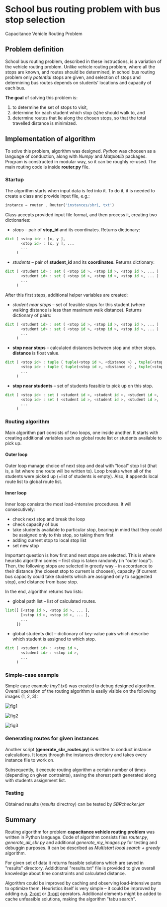 # School bus routing problem with bus stop selection

Capacitance Vehicle Routing Problem


## Problem definition

School bus routing problem, described in these instructions, is a variation of the vehicle routing problem. Unlike vehicle routing problem, where all the stops are known, and routes should be determined, in school bus routing problem only *potential* stops are given, and selection of stops and determining bus routes depends on students’ locations and capacity of each bus.


**The goal** of solving this problem is:

1. to determine the set of stops to visit,
2. determine for each student which stop (s)he should walk to, and
3. determine routes that lie along the chosen stops, so that the total travelled distance is minimized.

## Implementation of algorithm

To solve this problem, algorithm was designed. *Python* was choosen as a language of conduction, along with *Numpy* and *Matplotlib* packages. Program is constructed in modular way, so it can be roughly re-used. The main routing code is inside **router.py** file.

### Startup

The algorithm starts when input data is fed into it. To do it, it is needed to create a class and provide input file, e.g.:

```python
instance = router . Router('instances/sbr1, txt')
```

Class accepts provided input file format, and then process it, creating two dictionaries:

* *stops* – pair of **stop_id** and its coordinates. Returns dictionary:
```python
dict ( <stop id> : [x, y ],
       <stop id> : [x, y ], ...
       ...
     )
```

* *students* – pair of **student_id** and its **coordinates**. Returns dictionary:
```python
dict ( <student id> : set ( <stop id >, <stop id >, <stop id >, ... )
       <student id> : set ( <stop id >, <stop id >, <stop id >, ... )
       ...
     )
```


After this first steps, additional helper variables are created:

* *student near stops* – set of feasible stops for this student (where walking distance is less
than maximum walk distance). Returns dictionary of pairs:
```python
dict ( <student id> : set ( <stop id >, <stop id >, <stop id >, ... )
       <student id> : set ( <stop id >, <stop id >, <stop id >, ... )
       ...
     )
```


* **stop near stops** – calculated distances between stop and other stops. **distance** is float value.
```python
dict ( <stop id> : tuple ( tuple(<stop id >, <distance >) , tuple(<stop id >, <distance >) , ... )
       <stop id> : tuple ( tuple(<stop id >, <distance >) , tuple(<stop id >, <distance >) , ... )
       ...
     )
```

* **stop near students** – set of students feasible to pick up on this stop.
```python
dict ( <stop id> : set ( <student id >, <student id >, <student id >, ... )
       <stop id> : set ( <student id >, <student id >, <student id >, ... )
       ...
     )
```


### Routing algorithm

Main algorithm part consists of two loops, one inside another. It starts with creating
additional variables such as global route list or students available to pick up.


#### Outer loop

Outer loop manage choice of next stop and deal with "local" stop list (that is, a list where
one route will be written to). Loop breaks when all of the students were picked up (=list of
students is empty). Also, it appends local route list to global route list.


#### Inner loop

Inner loop consists the most load-intensive procedures. It will consecutively:

* check next stop and break the loop
* check capacity of bus
* take students available to particular stop, bearing in mind that they could be assigned only to this stop, so taking them first
* adding current stop to local stop list
* set new stop

Important question is how first and next stops are selected. This is where heurstic algorithm comes – first stop is taken randomly (in "outer loop"). Then, the following stops are selected in greedy way – in accordance to their distance (the closest stop to current is choosen), capacity (if current bus capacity could take students which are assigned only to suggested stop), and distance from base stop.


In the end, algorithm returns two lists:

* global path list – list of calculated routes.
```python
list([ [<stop id >, <stop id >, ... ],
       [<stop id >, <stop id >, ... ],
       ...
     ])
```

* global students dict – dictionary of key-value pairs which describe which student is assigned to which stop.
```python
dict ( <student id> : <stop id >,
       <student id> : <stop id >,
       ...
     )
```

### Simple-case example

Simple case example (*my1.txt*) was created to debug designed algorithm. Overall operation of the routing algorithm is easily visible on the following images (1, 2, 3):

![fig1](my1-stops.jpg "Students and stops")

![fig2](my1-potential-stops.jpg "Students and their potential stops")

![fig3](my1-route.jpg "Assigned students (blue) and routes (red)")

### Generating routes for given instances

Another script (**generate_sbr_routes.py**) is written to conduct instance calculations. It loops through the instances directory and takes every instance file to work on.


Subsequently, it execute routing algorithm a certain number of times (depending on given contraints), saving the shorest path generated along with students assignment list.

### Testing

Obtained results (*results* directroy) can be tested by *SBRchecker.jar*


## Summary
Routing algorithm for problem **capacitance vehicle routing problem** was written in Python language. Code of algorithm consists files *router.py*, *generate_all_sbr.py* and additional *generate_my_images.py* for testing and debuggin purposes. It can be described as *Multistart local search + greedy* algorithm.


For given set of data it returns feasible solutions which are saved in "results" directory. Addidtional "results.txt" file is provided to give overall knowledge about time constraints and calculated distance.


Algorithm could be improved by caching and observing load-intensive parts to optimize them. Heuristics itself is very simple – it could be improved by adding e.g. [2-opt](https://en.wikipedia.org/wiki/2-opt) or [3-opt](https://en.wikipedia.org/wiki/3-opt) operators. Additional elements might be added to cache unfeasible solutions, making the algorithm "tabu search".


